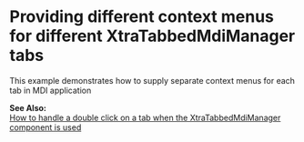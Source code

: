 # Providing different context menus for different XtraTabbedMdiManager tabs


<p>This example demonstrates how to supply separate context menus for each tab in MDI application</p><p><strong>See Also:</strong><br />
<a href="https://www.devexpress.com/Support/Center/p/AK5049">How to handle a double click on a tab when the XtraTabbedMdiManager component is used </a></p>

<br/>


